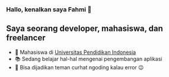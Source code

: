 ### Hallo, kenalkan saya Fahmi :wave:

## Saya seorang developer, mahasiswa, dan freelancer

- :school: Mahasiswa di [Universitas Pendidikan Indonesia ](https://upi.edu)
- :books: Sedang belajar hal-hal mengenai pengembangan aplikasi
- :thought_balloon: Bisa dijadikan teman curhat ngoding kalau error :wink:
